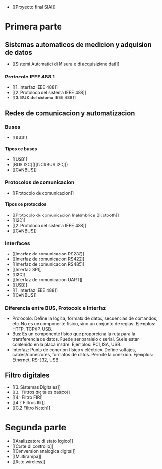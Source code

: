

- [[Proyecto final SIAI]]
# Primera parte
## Sistemas automaticos de medicion y adquision de datos
- [[Sistemi Automatici di Misura e di acquisizione dati]]

### Protocolo IEEE 488.1
- [[1. Interfaz IEEE 488]]
- [[2. Protoloco del sistema IEEE 488]]
- [[3. BUS del sistema IEEE 488]]


## Redes de comunicacion y automatizacion
### Buses
- [[BUS]]

#### Tipos de buses
- [[USB]]
- [BUS I2C]([[I2C#BUS I2C]])
- [[CANBUS]]

### Protocolos de comunicacion
- [[Protocolo de comunicacion]]


#### Tipos de protocolos
- [[Protocolo de comunicacion Inalambrica Bluetooth]]
- [[I2C]]
- [[2. Protoloco del sistema IEEE 488]]
- [[CANBUS]]

### Interfaces
- [[Interfaz de comunicacion RS232]]
- [[Interfaz de comunicacion RS422]]
- [[Interfaz de comunicacion RS485]]
- [[Interfaz SPI]]
- [[I2C]]
- [[Interfaz de comunicacion UART]]
- [[USB]]
- [[1. Interfaz IEEE 488]]
- [[CANBUS]]

### Diferencia entre BUS, Protocolo e Interfaz
- Protocolo: Define la lógica, formato de datos, secuencias de comandos, etc. No es un componente físico, sino un conjunto de reglas. Ejemplos: HTTP, TCP/IP, USB.
- Bus: Es un componente físico que proporciona la ruta para la transferencia de datos. Puede ser paralelo o serial. Suele estar contenido en la placa madre. Ejemplos: PCI, ISA, USB. 
- Interfaz: Punto de conexión físico y eléctrico. Define voltajes, cables/conectores, formatos de datos. Permite la conexión. Ejemplos: Ethernet, RS-232, USB.





## Filtro digitales
- [[3. Sistemas Digitales]]
- [[3.1 Filtros digitales basico]]
- [[4.1 Filtro FIR]]
- [[4.2 Filtros IIR]]
- [[C.2 Filtro Notch]]


# Segunda parte
- [[Analizzatore di stato logico]]
- [[Carte di controllo]]
- [[Conversion analogica digital]]
- [[Multirampa]]
- [[Rete wireless]]